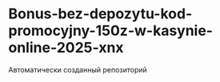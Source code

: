 # Bonus-bez-depozytu-kod-promocyjny-150z-w-kasynie-online-2025-xnx
Автоматически созданный репозиторий
